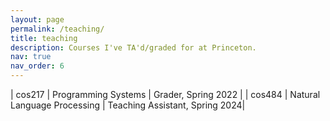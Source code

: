 ```yaml
---
layout: page
permalink: /teaching/
title: teaching
description: Courses I've TA'd/graded for at Princeton.
nav: true
nav_order: 6
---
```


<!-- For now, this page is assumed to be a static description of your courses. You can convert it to a collection similar to `_projects/` so that you can have a dedicated page for each course.

Organize your courses by years, topics, or universities, however you like! -->

<!-- ## Teaching Assistant Experience -->

| cos217 | Programming Systems              | Grader, Spring 2022 |
| cos484 | Natural Language Processing | Teaching Assistant, Spring 2024|
